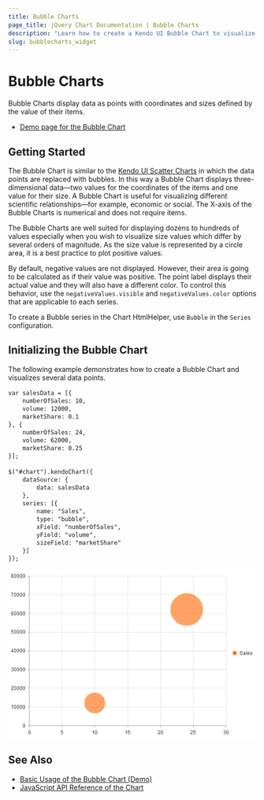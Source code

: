 ```yaml
---
title: Bubble Charts
page_title: jQuery Chart Documentation | Bubble Charts
description: "Learn how to create a Kendo UI Bubble Chart to visualize data points and how to set its properties."
slug: bubblecharts_widget
---
```


# Bubble Charts

Bubble Charts display data as points with coordinates and sizes defined by the value of their items.

* [Demo page for the Bubble Chart](https://demos.telerik.com/kendo-ui/bubble-charts/index)

## Getting Started

The Bubble Chart is similar to the [Kendo UI Scatter Charts](https://demos.telerik.com/kendo-ui/scatter-charts/index) in which the data points are replaced with bubbles. In this way a Bubble Chart displays three-dimensional data&mdash;two values for the coordinates of the items and one value for their size. A Bubble Chart is useful for visualizing different scientific relationships&mdash;for example, economic or social. The X-axis of the Bubble Charts is numerical and does not require items.

The Bubble Charts are well suited for displaying dozens to hundreds of values especially when you wish to visualize size values which differ by several orders of magnitude. As the size value is represented by a circle area, it is a best practice to plot positive values.

By default, negative values are not displayed. However, their area is going to be calculated as if their value was positive. The point label displays their actual value and they will also have a different color. To control this behavior, use the `negativeValues.visible` and `negativeValues.color` options that are applicable to each series.

To create a Bubble series in the Chart HtmlHelper, use `Bubble` in the `Series` configuration.

## Initializing the Bubble Chart

The following example demonstrates how to create a Bubble Chart and visualizes several data points.

    var salesData = [{
        numberOfSales: 10,
        volume: 12000,
        marketShare: 0.1
    }, {
        numberOfSales: 24,
        volume: 62000,
        marketShare: 0.25
    }];

    $("#chart").kendoChart({
        dataSource: {
            data: salesData
        },
        series: [{
            name: "Sales",
            type: "bubble",
            xField: "numberOfSales",
            yField: "volume",
            sizeField: "marketShare"
        }]
    });

![Kendo UI for jQuery A sample Bubble Chart](chart-bubble.png)

## See Also

* [Basic Usage of the Bubble Chart (Demo)](https://demos.telerik.com/kendo-ui/bubble-charts/index)
* [JavaScript API Reference of the Chart](/api/javascript/dataviz/ui/chart)
